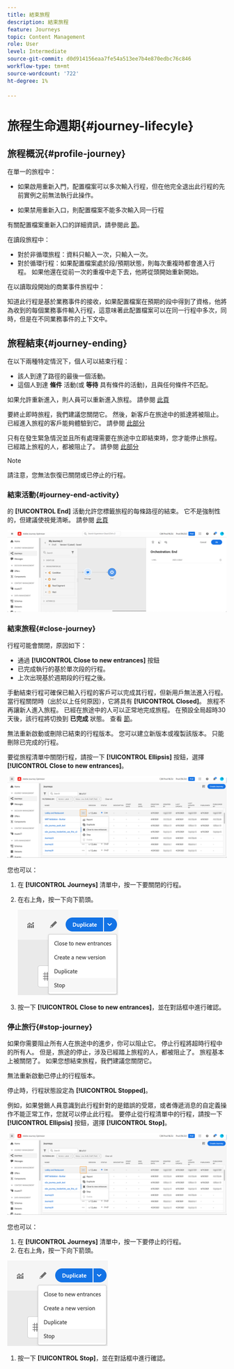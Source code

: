 ```yaml
---
title: 結束旅程
description: 結束旅程
feature: Journeys
topic: Content Management
role: User
level: Intermediate
source-git-commit: d0d914156eaa7fe54a513ee7b4e870edbc76c846
workflow-type: tm+mt
source-wordcount: '722'
ht-degree: 1%

---
```


# 旅程生命週期{#journey-lifecyle}

## 旅程概況{#profile-journey}

在單一的旅程中：

* 如果啟用重新入門，配置檔案可以多次輸入行程，但在他完全退出此行程的先前實例之前無法執行此操作。

* 如果禁用重新入口，則配置檔案不能多次輸入同一行程

有關配置檔案重新入口的詳細資訊，請參閱此 [節](../building-journeys/journey-gs.md#change-properties)。

在讀段旅程中：

* 對於非循環旅程：資料只輸入一次，只輸入一次。
* 對於循環行程：如果配置檔案處於段/預期狀態，則每次重複時都會進入行程。 如果他還在從前一次的重複中走下去，他將從頭開始重新開始。

在以讀取段開始的商業事件旅程中：

知道此行程是基於業務事件的接收，如果配置檔案在預期的段中得到了資格，他將為收到的每個業務事件輸入行程，這意味著此配置檔案可以在同一行程中多次，同時，但是在不同業務事件的上下文中。

## 旅程結束{#journey-ending}

在以下兩種特定情況下，個人可以結束行程：

* 該人到達了路徑的最後一個活動。
* 這個人到達 **條件** 活動(或 **等待** 具有條件的活動)，且與任何條件不匹配。

如果允許重新進入，則人員可以重新進入旅程。 請參閱 [此頁](../building-journeys/journey-gs.md#change-properties)

要終止即時旅程，我們建議您關閉它。 然後，新客戶在旅途中的抵達將被阻止。 已經進入旅程的客戶能夠體驗到它。 請參閱 [此部分](../building-journeys/journey-end.md#close-journey)

只有在發生緊急情況並且所有處理需要在旅途中立即結束時，您才能停止旅程。 已經踏上旅程的人，都被阻止了。 請參閱 [此部分](../building-journeys/journey-end.md#stop-journey)

>[!NOTE]
>
>請注意，您無法恢復已關閉或已停止的行程。

<!--

### Journey end tag{#end-tag}

While authoring a journey, an "end node" is displayed at the end of each path. This node cannot be added by a user, cannot be removed and only its label can be changed. It marks the end of each path of the journey. If the journey has several paths, we recommend that you add a label to each end to make reports easier to read. See [this page](../reports/live-report.md).

![](assets/journey-end.png)

-->

### 結束活動{#journey-end-activity}

的 **[!UICONTROL End]** 活動允許您標籤旅程的每條路徑的結束。 它不是強制性的，但建議使視覺清晰。 請參閱 [此頁](../building-journeys/end-activity.md)

![](assets/journey54.png)

### 結束旅程{#close-journey}

行程可能會關閉，原因如下：

* 通過 **[!UICONTROL Close to new entrances]** 按鈕
* 已完成執行的基於單次段的行程。
* 上次出現基於週期段的行程之後。

手動結束行程可確保已輸入行程的客戶可以完成其行程，但新用戶無法進入行程。 當行程關閉時（出於以上任何原因），它將具有 **[!UICONTROL Closed]**。 旅程不再讓新人進入旅程。 已經在旅途中的人可以正常地完成旅程。 在預設全局超時30天後，該行程將切換到 **已完成** 狀態。 查看 [節](../building-journeys/journey-gs.md#global_timeout)。

無法重新啟動或刪除已結束的行程版本。 您可以建立新版本或複製該版本。 只能刪除已完成的行程。

要從旅程清單中關閉行程，請按一下 **[!UICONTROL Ellipsis]** 按鈕，選擇 **[!UICONTROL Close to new entrances]**。

![](assets/journey-finish-quick-action.png)

您也可以：

1. 在 **[!UICONTROL Journeys]** 清單中，按一下要關閉的行程。
1. 在右上角，按一下向下箭頭。

   ![](assets/finish_drop_down_list.png)

1. 按一下 **[!UICONTROL Close to new entrances]**，並在對話框中進行確認。

### 停止旅行{#stop-journey}

如果你需要阻止所有人在旅途中的進步，你可以阻止它。 停止行程將超時行程中的所有人。 但是，旅途的停止，涉及已經踏上旅程的人，都被阻止了。 旅程基本上被關閉了。 如果您想結束旅程，我們建議您關閉它。

無法重新啟動已停止的行程版本。

停止時，行程狀態設定為 **[!UICONTROL Stopped]**。

例如，如果營銷人員意識到此行程針對的是錯誤的受眾，或者傳遞消息的自定義操作不能正常工作，您就可以停止此行程。 要停止從行程清單中的行程，請按一下 **[!UICONTROL Ellipsis]** 按鈕，選擇 **[!UICONTROL Stop]**。

![](assets/journey-finish-quick-action.png)

您也可以：

1. 在 **[!UICONTROL Journeys]** 清單中，按一下要停止的行程。
1. 在右上角，按一下向下箭頭。

![](assets/finish_drop_down_list.png)

1. 按一下 **[!UICONTROL Stop]**，並在對話框中進行確認。
